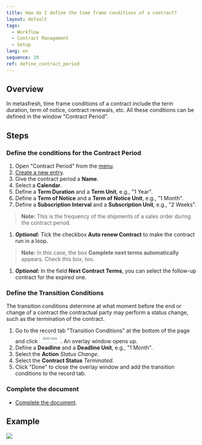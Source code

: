 ```yaml
---
title: How do I define the time frame conditions of a contract?
layout: default
tags:
  - Workflow
  - Contract Management
  - Setup
lang: en
sequence: 20
ref: define_contract_period
---
```


## Overview
In metasfresh, time frame conditions of a contract include the term duration, term of notice, contract renewals, etc. All these conditions can be defined in the window "Contract Period".

## Steps

### Define the conditions for the Contract Period
1. Open "Contract Period" from the [menu](Menu).
1. [Create a new entry](New_Record_Window).
1. Give the contract period a **Name**.
1. Select a **Calendar**.
1. Define a **Term Duration** and a **Term Unit**, e.g., "1 Year".
1. Define a **Term of Notice** and a **Term of Notice Unit**, e.g., "1 Month".
1. Define a **Subscription Interval** and a **Subscription Unit**, e.g., "2 Weeks".
 >**Note:** This is the frequency of the shipments of a sales order during the contract period.

1. ***Optional:*** Tick the checkbox **Auto renew Contract** to make the contract run in a loop.
 >**Note:** In this case, the box **Complete next terms automatically** appears. Check this box, too.

1. ***Optional:*** In the field **Next Contract Terms**, you can select the follow-up contract for the expired one.

### Define the Transition Conditions
The transition conditions determine at what moment before the end or change of a contract the contractual party may perform a status change, such as the termination of the contract.

1. Go to the record tab "Transition Conditions" at the bottom of the page and click !["Add new"](assets/Add_New_Button.png). An overlay window opens up.
1. Define a **Deadline** and a **Deadline Unit**, e.g., "1 Month".
1. Select the **Action** *Status Change*.
1. Select the **Contract Status** *Terminated*.
1. Click "Done" to close the overlay window and add the transition conditions to the record tab.

### Complete the document
- [Complete the document](DocumentProcessingComplete).

## Example
![](assets/Define_contract_period.gif)

